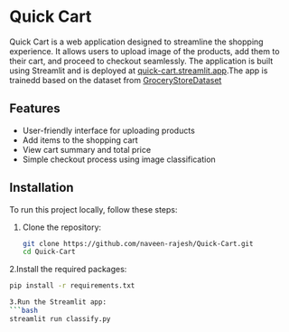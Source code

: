 # Quick Cart

Quick Cart is a web application designed to streamline the shopping experience. It allows users to upload image of the products, add them to their cart, and proceed to checkout seamlessly. The application is built using Streamlit and is deployed at [quick-cart.streamlit.app](https://quick-cart.streamlit.app).The app is trainedd based on the dataset from [GroceryStoreDataset](https://github.com/marcusklasson/GroceryStoreDataset)

## Features

- User-friendly interface for uploading products
- Add items to the shopping cart
- View cart summary and total price
- Simple checkout process using image classification

## Installation

To run this project locally, follow these steps:

1. Clone the repository:
   ```bash
   git clone https://github.com/naveen-rajesh/Quick-Cart.git
   cd Quick-Cart

2.Install the required packages:
  ```bash
  pip install -r requirements.txt

3.Run the Streamlit app:
  ```bash
  streamlit run classify.py
